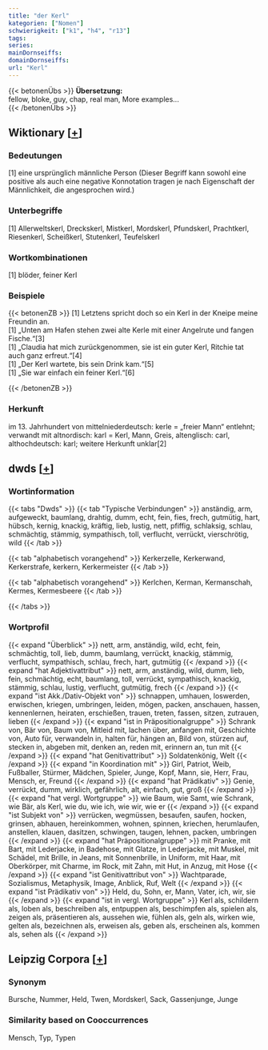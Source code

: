 ```yaml
---
title: "der Kerl"
kategorien: ["Nomen"]
schwierigkeit: ["k1", "h4", "r13"]
tags:
series:
mainDornseiffs:
domainDornseiffs:
url: "Kerl"
---
```


{{< betonenÜbs >}}
**Übersetzung:**  
fellow, bloke, guy, chap, real man, More examples...  
{{< /betonenÜbs >}}

## Wiktionary [[+](https://de.wiktionary.org/wiki/Kerl)]

### Bedeutungen
[1] eine ursprünglich männliche Person (Dieser Begriff kann sowohl eine positive als auch eine negative Konnotation tragen je nach Eigenschaft der Männlichkeit, die angesprochen wird.)  

### Unterbegriffe
[1] Allerweltskerl, Dreckskerl, Mistkerl, Mordskerl, Pfundskerl, Prachtkerl, Riesenkerl, Scheißkerl, Stutenkerl, Teufelskerl  

### Wortkombinationen
[1] blöder, feiner Kerl  

### Beispiele
{{< betonenZB >}}
[1] Letztens spricht doch so ein Kerl in der Kneipe meine Freundin an.  
[1] „Unten am Hafen stehen zwei alte Kerle mit einer Angelrute und fangen Fische.“[3]  
[1] „Claudia hat mich zurückgenommen, sie ist ein guter Kerl, Ritchie tat auch ganz erfreut.“[4]  
[1] „Der Kerl wartete, bis sein Drink kam.“[5]  
[1] „Sie war einfach ein feiner Kerl.“[6]  

{{< /betonenZB >}}
### Herkunft
im 13. Jahrhundert von mittelniederdeutsch: kerle = „freier Mann“ entlehnt; verwandt mit altnordisch: karl = Kerl, Mann, Greis, altenglisch: carl, althochdeutsch: karl; weitere Herkunft unklar[2]  



## dwds [[+](https://www.dwds.de/wb/Kerl)]

### Wortinformation
{{< tabs "Dwds" >}}
{{< tab "Typische Verbindungen" >}}
anständig, arm, aufgeweckt, baumlang, drahtig, dumm, echt, fein, fies, frech, gutmütig, hart, hübsch, kernig, knackig, kräftig, lieb, lustig, nett, pfiffig, schlaksig, schlau, schmächtig, stämmig, sympathisch, toll, verflucht, verrückt, vierschrötig, wild
{{< /tab >}}

{{< tab "alphabetisch vorangehend" >}}
Kerkerzelle, Kerkerwand, Kerkerstrafe, kerkern, Kerkermeister
{{< /tab >}}

{{< tab "alphabetisch vorangehend" >}}
Kerlchen, Kerman, Kermanschah, Kermes, Kermesbeere
{{< /tab >}}

{{< /tabs >}}

### Wortprofil
{{< expand "Überblick" >}} nett, arm, anständig, wild, echt, fein, schmächtig, toll, lieb, dumm, baumlang, verrückt, knackig, stämmig, verflucht, sympathisch, schlau, frech, hart, gutmütig {{< /expand >}}
{{< expand "hat Adjektivattribut" >}} nett, arm, anständig, wild, dumm, lieb, fein, schmächtig, echt, baumlang, toll, verrückt, sympathisch, knackig, stämmig, schlau, lustig, verflucht, gutmütig, frech {{< /expand >}}
{{< expand "ist Akk./Dativ-Objekt von" >}} schnappen, umhauen, loswerden, erwischen, kriegen, umbringen, leiden, mögen, packen, anschauen, hassen, kennenlernen, heiraten, erschießen, trauen, treten, fassen, sitzen, zutrauen, lieben {{< /expand >}}
{{< expand "ist in Präpositionalgruppe" >}} Schrank von, Bär von, Baum von, Mitleid mit, lachen über, anfangen mit, Geschichte von, Auto für, verwandeln in, halten für, hängen an, Bild von, stürzen auf, stecken in, abgeben mit, denken an, reden mit, erinnern an, tun mit {{< /expand >}}
{{< expand "hat Genitivattribut" >}} Soldatenkönig, Welt {{< /expand >}}
{{< expand "in Koordination mit" >}} Girl, Patriot, Weib, Fußballer, Stürmer, Mädchen, Spieler, Junge, Kopf, Mann, sie, Herr, Frau, Mensch, er, Freund {{< /expand >}}
{{< expand "hat Prädikativ" >}} Genie, verrückt, dumm, wirklich, gefährlich, alt, einfach, gut, groß {{< /expand >}}
{{< expand "hat vergl. Wortgruppe" >}} wie Baum, wie Samt, wie Schrank, wie Bär, als Kerl, wie du, wie ich, wie wir, wie er {{< /expand >}}
{{< expand "ist Subjekt von" >}} verrücken, wegmüssen, besaufen, saufen, hocken, grinsen, abhauen, hereinkommen, wohnen, spinnen, kriechen, herumlaufen, anstellen, klauen, dasitzen, schwingen, taugen, lehnen, packen, umbringen {{< /expand >}}
{{< expand "hat Präpositionalgruppe" >}} mit Pranke, mit Bart, mit Lederjacke, in Badehose, mit Glatze, in Lederjacke, mit Muskel, mit Schädel, mit Brille, in Jeans, mit Sonnenbrille, in Uniform, mit Haar, mit Oberkörper, mit Charme, im Rock, mit Zahn, mit Hut, in Anzug, mit Hose {{< /expand >}}
{{< expand "ist Genitivattribut von" >}} Wachtparade, Sozialismus, Metaphysik, Image, Anblick, Ruf, Welt {{< /expand >}}
{{< expand "ist Prädikativ von" >}} Held, du, Sohn, er, Mann, Vater, ich, wir, sie {{< /expand >}}
{{< expand "ist in vergl. Wortgruppe" >}} Kerl als, schildern als, loben als, beschreiben als, entpuppen als, beschimpfen als, spielen als, zeigen als, präsentieren als, aussehen wie, fühlen als, geln als, wirken wie, gelten als, bezeichnen als, erweisen als, geben als, erscheinen als, kommen als, sehen als {{< /expand >}}

## Leipzig Corpora [[+](https://corpora.uni-leipzig.de/en/res?word=Kerl&corpusId=deu_newscrawl-public_2018)]


### Synonym
Bursche, Nummer, Held, Twen, Mordskerl, Sack, Gassenjunge, Junge


### Similarity based on Cooccurrences
Mensch, Typ, Typen

